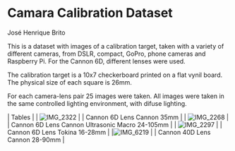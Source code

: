 # Camara Calibration Dataset

José Henrique Brito

This is a dataset with images of a calibration target, taken with a variety of different cameras, from DSLR, compact, GoPro, phone cameras and Raspberry Pi.
For the Cannon 6D, different lenses were used.

The calibration target is a 10x7 checkerboard printed on a flat vynil board. The physical size of each square is 26mm.

For each camera-lens pair 25 images were taken.
All images were taken in the same controlled lighting environment, with difuse lighting.

| Tables        |
| ![IMG_2322](https://user-images.githubusercontent.com/19577316/119135388-3d0a0800-ba36-11eb-9d84-20b3acd5eb22.JPG) |
| Cannon 6D Lens Cannon 35mm |
| ![IMG_2268](https://user-images.githubusercontent.com/19577316/119135623-93774680-ba36-11eb-8148-b42bb833f514.JPG)  |
| Cannon 6D Lens Cannon Ultrasonic Macro 24-105mm |
| ![IMG_2297](https://user-images.githubusercontent.com/19577316/119135681-a427bc80-ba36-11eb-9da2-e2c9fc84cd3c.JPG) | 
| Cannon 6D Lens Tokina 16-28mm |
|![IMG_6219](https://user-images.githubusercontent.com/19577316/119135767-c15c8b00-ba36-11eb-8888-fd49c6f6bcfd.JPG) |
| Cannon 40D Lens Cannon 28-90mm |

